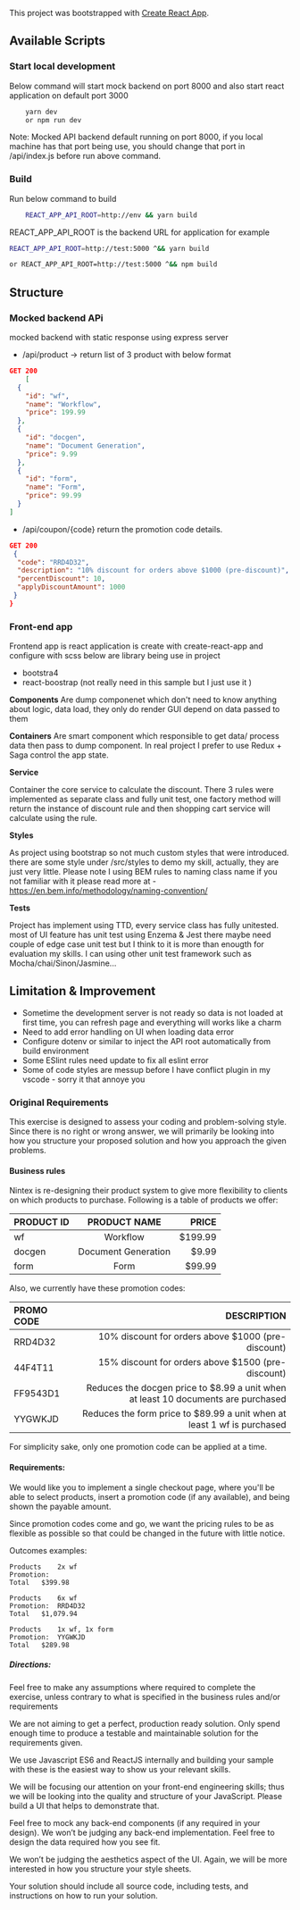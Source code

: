 This project was bootstrapped with [Create React App](https://github.com/facebook/create-react-app).

## Available Scripts
### Start local development
Below command will start mock backend on port 8000 and also start react application on default port 3000

```sh
    yarn dev
    or npm run dev
```
Note: Mocked API backend default running on port 8000, if you local machine has that port being use, you should change that port in /api/index.js before run above command.

### Build 
Run below command to build 
```sh
    REACT_APP_API_ROOT=http://env && yarn build

```
REACT_APP_API_ROOT is the backend URL for application
for example
``` sh
REACT_APP_API_ROOT=http://test:5000 ^&& yarn build 

or REACT_APP_API_ROOT=http://test:5000 ^&& npm build 

```
## Structure
### Mocked backend APi
mocked backend with static response using express server
- /api/product -> return list of 3 product with below format
```json
GET 200
    [
  {
    "id": "wf",
    "name": "Workflow",
    "price": 199.99
  },
  {
    "id": "docgen",
    "name": "Document Generation",
    "price": 9.99
  },
  {
    "id": "form",
    "name": "Form",
    "price": 99.99
  }
]
```
- /api/coupon/{code} return the promotion code details.
```json
GET 200
 {
  "code": "RRD4D32",
  "description": "10% discount for orders above $1000 (pre-discount)",
  "percentDiscount": 10,
  "applyDiscountAmount": 1000
 }
}

```

### Front-end app
Frontend app is react application is create with create-react-app and configure with scss
below are library being use in project
- bootstra4
- react-boostrap (not really need in this sample but I just use it )

**Components**
Are dump componenet which don't need to know anything about logic, data load, they only do render GUI depend on data passed to them

**Containers**
Are smart component which responsible to get data/ process data then pass to dump component. In real project I prefer to use Redux + Saga control the app state.

**Service**

Container the core service to calculate the discount.  There 3 rules were implemented as separate class and fully unit test, one factory method will return the instance of discount rule and then shopping cart service will calculate using the rule.

**Styles**

As project using bootstrap so not much custom styles that were introduced. there are some style under /src/styles to demo my skill, actually, they are just very little. Please note I using BEM rules to naming class name if you not familiar with it please read more at - https://en.bem.info/methodology/naming-convention/


**Tests**

Project has implement using TTD, every service class has fully unitested. most of UI feature has unit test using Enzema & Jest there maybe need couple of edge case unit test but I think to it is more than enougth for evaluation my skills. I can using other unit test framework such as Mocha/chai/Sinon/Jasmine... 

## Limitation & Improvement
- Sometime the development server is not ready so data is not loaded at first time, you can refresh page and everything will works like a charm
- Need to add error handling on UI when loading data error
- Configure dotenv or similar to inject the API root automatically from build environment
- Some ESlint rules need update to fix all eslint error
- Some of code styles are messup before I have conflict plugin in my vscode - sorry it that annoye you



### Original Requirements
This exercise is designed to assess your coding and problem-solving style. Since there is no right or wrong answer, we will primarily be looking into how you structure your proposed solution and how you approach the given problems.

#### Business rules
Nintex is re-designing their product system to give more flexibility to clients on which products to purchase. Following is a table of products we offer:

 

|PRODUCT ID|	PRODUCT NAME|	PRICE|
| :------------- | :----------: | -----------: |
|wf|	Workflow	|$199.99|
|docgen|	Document Generation	|$9.99|
|form|	Form|	$99.99|
 

Also, we currently have these promotion codes:

|PROMO CODE|	DESCRIPTION|
| :------------- | -----------: |
|RRD4D32	|10% discount for orders above $1000 (pre-discount)|
|44F4T11	|15% discount for orders above $1500 (pre-discount)|
|FF9543D1	|Reduces the docgen price to $8.99 a unit when at least 10 documents are purchased|
|YYGWKJD	|Reduces the form price to $89.99 a unit when at least 1 wf is purchased|

For simplicity sake, only one promotion code can be applied at a time.

 

#### Requirements:
We would like you to implement a single checkout page, where you'll be able to select products, insert a promotion code (if any available), and being shown the payable amount.

Since promotion codes come and go, we want the pricing rules to be as flexible as possible so that could be changed in the future with little notice.

Outcomes examples:

``` 
Products	2x wf
Promotion:	 
Total	$399.98
 	 
Products	6x wf
Promotion:	RRD4D32
Total	$1,079.94
 	 
Products	1x wf, 1x form
Promotion:	YYGWKJD
Total	$289.98
```
##### Directions:
Feel free to make any assumptions where required to complete the exercise, unless contrary to what is specified in the business rules and/or requirements


We are not aiming to get a perfect, production ready solution. Only spend enough time to produce a testable and maintainable solution for the requirements given.

We use Javascript ES6 and ReactJS internally and building your sample with these is the easiest way to show us your relevant skills.

We will be focusing our attention on your front-end engineering skills; thus we will be looking into the quality and structure of your JavaScript. Please build a UI that helps to demonstrate that.

Feel free to mock any back-end components (if any required in your design). We won’t be judging any back-end implementation. Feel free to design the data required how you see fit.

We won’t be judging the aesthetics aspect of the UI. Again, we will be more interested in how you structure your style sheets.
 

Your solution should include all source code, including tests, and instructions on how to run your solution.
